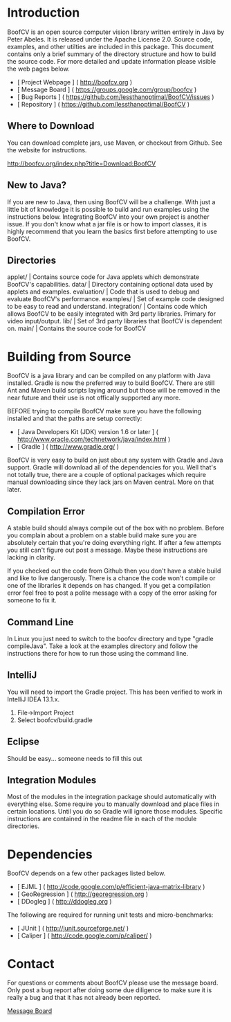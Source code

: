 
# Introduction

BoofCV is an open source computer vision library written entirely in Java by Peter Abeles.  It is released under the Apache License 2.0.  Source code, examples, and other utilties are included in this package.  This document contains only a brief summary of the directory structure and how to build the source code.  For more detailed and update information please visible the web pages below.

- [ Project Webpage ] ( http://boofcv.org                                  )
- [ Message Board   ] ( https://groups.google.com/group/boofcv             )
- [ Bug Reports     ] ( https://github.com/lessthanoptimal/BoofCV/issues   )
- [ Repository      ] ( https://github.com/lessthanoptimal/BoofCV          )

## Where to Download

You can download complete jars, use Maven, or checkout from Github.  See the website for instructions.

http://boofcv.org/index.php?title=Download:BoofCV

## New to Java?

If you are new to Java, then using BoofCV will be a challenge.  With just a little bit of knowledge it is possible to build and run examples using the instructions below.  Integrating BoofCV into your own project is another issue.  If you don't know what a jar file is or how to import classes, it is highly recommend that you learn the basics first before attempting to use BoofCV.

## Directories

applet/        | Contains source code for Java applets which demonstrate BoofCV's capabilities.
data/          | Directory containing optional data used by applets and examples.
evaluation/    | Code that is used to debug and evaluate BoofCV's performance.
examples/      | Set of example code designed to be easy to read and understand.
integration/   | Contains code which allows BoofCV to be easily integrated with 3rd party libraries.  Primary for video input/output.
lib/           | Set of 3rd party libraries that BoofCV is dependent on.
main/          | Contains the source code for BoofCV

# Building from Source

BoofCV is a java library and can be compiled on any platform with Java installed. Gradle is now the preferred way to build BoofCV.  There are still Ant and Maven build scripts laying around but those will be removed in the near future and their use is not offically supported any more.

BEFORE trying to compile BoofCV make sure you have the following installed and that the paths are setup correctly:

- [ Java Developers Kit (JDK) version 1.6 or later    ]
  ( http://www.oracle.com/technetwork/java/index.html )
- [ Gradle                                            ]
  ( http://www.gradle.org/                            )

BoofCV is very easy to build on just about any system with Gradle and Java support.  Gradle will download all of the 
dependencies for you.  Well that's not totally true, there are a couple of optional packages which require manual 
downloading since they lack jars on Maven central. More on that later.

## Compilation Error

A stable build should always compile out of the box with no problem.  Before you complain about a 
problem on a stable build make sure you are absolutely certain that you're doing everything right.  If after a few 
attempts you still can't figure out post a message.  Maybe these instructions are lacking in clarity.

If you checked out the code from Github then you don't have a stable build and like to live dangerously.  There is a 
chance the code won't compile or one of the libraries it depends on has changed.  If you get a compilation error feel 
free to post a polite message with a copy of the error asking for someone to fix it.

## Command Line

In Linux you just need to switch to the boofcv directory and type "gradle compileJava".  Take a look at the examples 
directory and follow the instructions there for how to run those using the command line.

## IntelliJ

You will need to import the Gradle project.  This has been verified to work in IntelliJ IDEA 13.1.x.

1. File->Import Project
2. Select boofcv/build.gradle

## Eclipse

Should be easy... someone needs to fill this out

## Integration Modules

Most of the modules in the integration package should automatically with everything else.  Some require you to 
manually download and place files in certain locations.  Until you do so Gradle will ignore those modules.
Specific instructions are contained in the readme file in each of the module directories.

# Dependencies

BoofCV depends on a few other packages listed below.

- [ EJML          ]  ( http://code.google.com/p/efficient-java-matrix-library )
- [ GeoRegression ]  ( http://georegression.org                               )
- [ DDogleg       ]  ( http://ddogleg.org                                     )

The following are required for running unit tests and micro-benchmarks:

- [ JUnit   ]       ( http://junit.sourceforge.net/                           )
- [ Caliper ]       ( http://code.google.com/p/caliper/                       )

# Contact

For questions or comments about BoofCV please use the message board.  Only post a bug report after doing some due diligence to make sure it is really a bug and that it has not already been reported.

[Message Board](http://groups.google.com/group/boofcv)